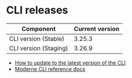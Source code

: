 # CLI releases

| Component             | Current version |
| --------------------- | --------------- |
| CLI version (Stable)  | 3.25.3          |
| CLI version (Staging) | 3.26.9          |

* [How to update to the latest version of the CLI](../user-documentation/moderne-cli/how-to-guides/cli-upgrade.md)
* [Moderne CLI reference docs](../user-documentation/moderne-cli/cli-reference.md)
